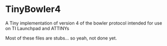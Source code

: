 TinyBowler4
===========

A Tiny implementation of version 4 of the bowler protocol intended for use on TI Launchpad and ATTINYs

Most of these files are stubs... so yeah, not done yet.



